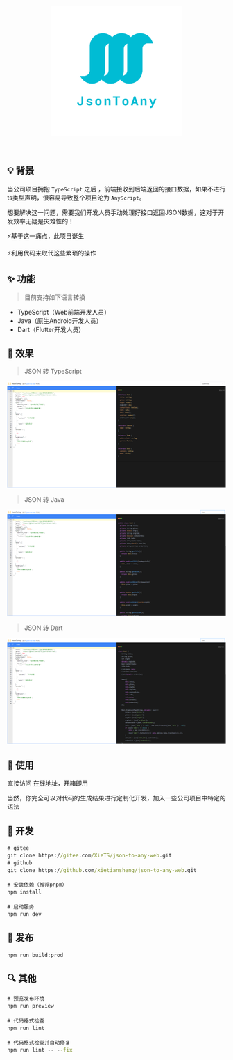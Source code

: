 <p align="center" >
<img style="width: 300px" src="./src/assets/images/logo.png">
</p>

<p align="center">
<img alt="" src="https://img.shields.io/badge/vue-3.2.41-brightgreen" />
<img alt="" src="https://img.shields.io/badge/vite-3.2.0-brightgreen" />
<img alt="" src="https://img.shields.io/badge/json--to--any-5.0.3-brightgreen" />
</p>


## 💡 背景

当公司项目拥抱 `TypeScript` 之后 ，前端接收到后端返回的接口数据，如果不进行ts类型声明，很容易导致整个项目沦为 `AnyScript`。

想要解决这一问题，需要我们开发人员手动处理好接口返回JSON数据，这对于开发效率无疑是灾难性的！

⚡️基于这一痛点，此项目诞生

⚡利用代码来取代这些繁琐的操作

## ✨ 功能

> 目前支持如下语言转换

* TypeScript（Web前端开发人员）
* Java（原生Android开发人员）
* Dart（Flutter开发人员）

## 🎉 效果

> JSON 转 TypeScript

![](./src/assets/images/example-ts.png)

> JSON 转 Java

![](./src/assets/images/example-java.png)

> JSON 转 Dart

![](./src/assets/images/example-dart.png)

## 📝 使用

直接访问 [在线地址](http://xiets.gitee.io/json-to-any-web/)，开箱即用

当然，你完全可以对代码的生成结果进行定制化开发，加入一些公司项目中特定的语法

## 🔨 开发

```cmd
# gitee
git clone https://gitee.com/XieTS/json-to-any-web.git
# github
git clone https://github.com/xietiansheng/json-to-any-web.git

# 安装依赖（推荐pnpm）
npm install

# 启动服务
npm run dev
```

## 🔧 发布

```cmd
npm run build:prod
```

## 🔍️ 其他

```cmd
# 预览发布环境
npm run preview

# 代码格式检查
npm run lint

# 代码格式检查并自动修复
npm run lint -- --fix
```
